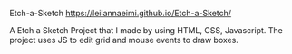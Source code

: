 Etch-a-Sketch
https://leilannaeimi.github.io/Etch-a-Sketch/

A Etch a Sketch Project that I made by using HTML, CSS, Javascript. 
The project uses JS to edit grid and mouse events to draw boxes.
